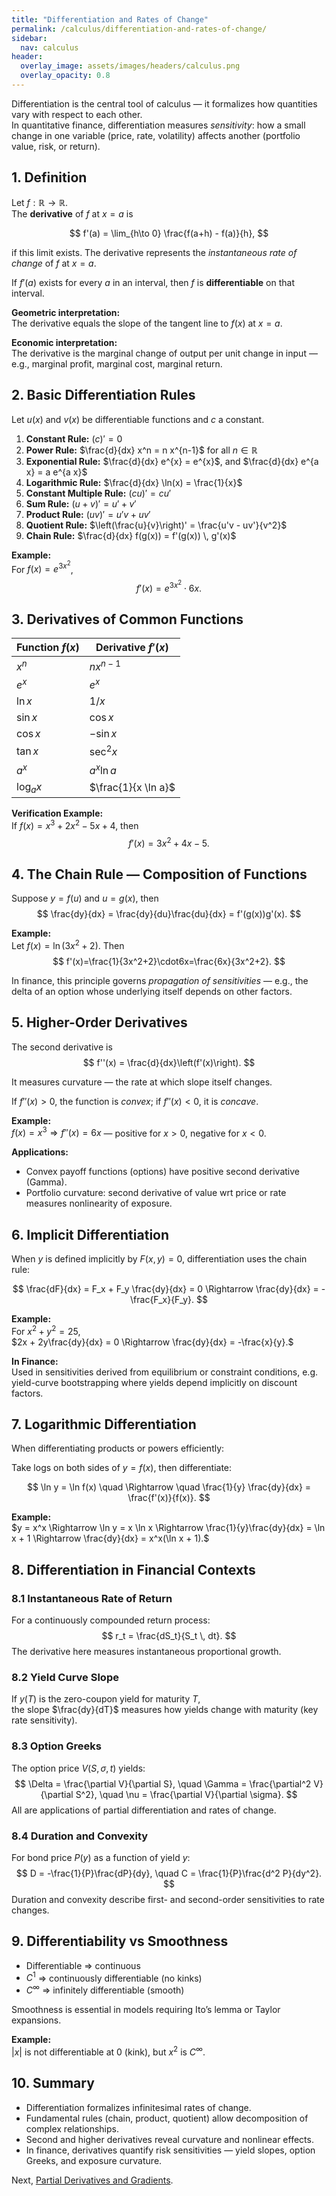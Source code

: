 ```yaml
---
title: "Differentiation and Rates of Change"
permalink: /calculus/differentiation-and-rates-of-change/
sidebar:
  nav: calculus
header:
  overlay_image: assets/images/headers/calculus.png
  overlay_opacity: 0.8
---
```


Differentiation is the central tool of calculus — it formalizes how quantities vary with respect to each other.  
In quantitative finance, differentiation measures *sensitivity*: how a small change in one variable (price, rate, volatility) affects another (portfolio value, risk, or return).

## 1. Definition

Let $f:\mathbb{R}\to\mathbb{R}$.  
The **derivative** of $f$ at $x=a$ is

$$
f'(a) = \lim_{h\to 0} \frac{f(a+h) - f(a)}{h},
$$

if this limit exists. The derivative represents the *instantaneous rate of change* of $f$ at $x=a$.

If $f'(a)$ exists for every $a$ in an interval, then $f$ is **differentiable** on that interval.

**Geometric interpretation:**  
The derivative equals the slope of the tangent line to $f(x)$ at $x=a$.

**Economic interpretation:**  
The derivative is the marginal change of output per unit change in input — e.g., marginal profit, marginal cost, marginal return.

## 2. Basic Differentiation Rules

Let $u(x)$ and $v(x)$ be differentiable functions and $c$ a constant.

1. **Constant Rule:** $(c)' = 0$  
2. **Power Rule:** $\frac{d}{dx} x^n = n x^{n-1}$ for all $n \in \mathbb{R}$  
3. **Exponential Rule:** $\frac{d}{dx} e^{x} = e^{x}$, and $\frac{d}{dx} e^{a x} = a e^{a x}$  
4. **Logarithmic Rule:** $\frac{d}{dx} \ln(x) = \frac{1}{x}$  
5. **Constant Multiple Rule:** $(c u)' = c u'$  
6. **Sum Rule:** $(u+v)' = u' + v'$  
7. **Product Rule:** $(uv)' = u'v + uv'$  
8. **Quotient Rule:** $\left(\frac{u}{v}\right)' = \frac{u'v - uv'}{v^2}$  
9. **Chain Rule:** $\frac{d}{dx} f(g(x)) = f'(g(x)) \, g'(x)$

**Example:**  
For $f(x) = e^{3x^2}$,
$$
f'(x) = e^{3x^2} \cdot 6x.
$$

## 3. Derivatives of Common Functions

| Function $f(x)$ | Derivative $f'(x)$ |
|-----------------|--------------------|
| $x^n$ | $n x^{n-1}$ |
| $e^x$ | $e^x$ |
| $\ln x$ | $1/x$ |
| $\sin x$ | $\cos x$ |
| $\cos x$ | $-\sin x$ |
| $\tan x$ | $\sec^2 x$ |
| $a^x$ | $a^x \ln a$ |
| $\log_a x$ | $\frac{1}{x \ln a}$ |

**Verification Example:**  
If $f(x) = x^3 + 2x^2 - 5x + 4$, then
$$
f'(x) = 3x^2 + 4x - 5.
$$

## 4. The Chain Rule — Composition of Functions

Suppose $y=f(u)$ and $u=g(x)$, then
$$
\frac{dy}{dx} = \frac{dy}{du}\frac{du}{dx} = f'(g(x))g'(x).
$$

**Example:**  
Let $f(x)=\ln(3x^2+2)$. Then
$$
f'(x)=\frac{1}{3x^2+2}\cdot6x=\frac{6x}{3x^2+2}.
$$

In finance, this principle governs *propagation of sensitivities* — e.g., the delta of an option whose underlying itself depends on other factors.

## 5. Higher-Order Derivatives

The second derivative is
$$
f''(x) = \frac{d}{dx}\left(f'(x)\right).
$$

It measures curvature — the rate at which slope itself changes.

If $f''(x) > 0$, the function is *convex*; if $f''(x) < 0$, it is *concave*.

**Example:**  
$f(x)=x^3 \Rightarrow f''(x)=6x$ — positive for $x>0$, negative for $x<0$.

**Applications:**

- Convex payoff functions (options) have positive second derivative (Gamma).
- Portfolio curvature: second derivative of value wrt price or rate measures nonlinearity of exposure.

## 6. Implicit Differentiation

When $y$ is defined implicitly by $F(x,y)=0$, differentiation uses the chain rule:

$$
\frac{dF}{dx} = F_x + F_y \frac{dy}{dx} = 0 \Rightarrow \frac{dy}{dx} = -\frac{F_x}{F_y}.
$$

**Example:**  
For $x^2 + y^2 = 25$,  
$2x + 2y\frac{dy}{dx} = 0 \Rightarrow \frac{dy}{dx} = -\frac{x}{y}.$

**In Finance:**  
Used in sensitivities derived from equilibrium or constraint conditions, e.g. yield-curve bootstrapping where yields depend implicitly on discount factors.

## 7. Logarithmic Differentiation

When differentiating products or powers efficiently:

Take logs on both sides of $y = f(x)$, then differentiate:

$$
\ln y = \ln f(x) \quad \Rightarrow \quad \frac{1}{y} \frac{dy}{dx} = \frac{f'(x)}{f(x)}.
$$

**Example:**  
$y = x^x \Rightarrow \ln y = x \ln x \Rightarrow \frac{1}{y}\frac{dy}{dx} = \ln x + 1 \Rightarrow \frac{dy}{dx} = x^x(\ln x + 1).$

## 8. Differentiation in Financial Contexts

### 8.1 Instantaneous Rate of Return

For a continuously compounded return process:
$$
r_t = \frac{dS_t}{S_t \, dt}.
$$
The derivative here measures instantaneous proportional growth.

### 8.2 Yield Curve Slope

If $y(T)$ is the zero-coupon yield for maturity $T$,  
the slope $\frac{dy}{dT}$ measures how yields change with maturity (key rate sensitivity).

### 8.3 Option Greeks

The option price $V(S, \sigma, t)$ yields:
$$
\Delta = \frac{\partial V}{\partial S}, \quad
\Gamma = \frac{\partial^2 V}{\partial S^2}, \quad
\nu = \frac{\partial V}{\partial \sigma}.
$$
All are applications of partial differentiation and rates of change.

### 8.4 Duration and Convexity

For bond price $P(y)$ as a function of yield $y$:
$$
D = -\frac{1}{P}\frac{dP}{dy}, \quad C = \frac{1}{P}\frac{d^2 P}{dy^2}.
$$
Duration and convexity describe first- and second-order sensitivities to rate changes.

## 9. Differentiability vs Smoothness

- Differentiable ⇒ continuous  
- $C^1$ ⇒ continuously differentiable (no kinks)  
- $C^\infty$ ⇒ infinitely differentiable (smooth)

Smoothness is essential in models requiring Ito’s lemma or Taylor expansions.

**Example:**  
$|x|$ is not differentiable at 0 (kink), but $x^2$ is $C^\infty$.

## 10. Summary

- Differentiation formalizes infinitesimal rates of change.  
- Fundamental rules (chain, product, quotient) allow decomposition of complex relationships.  
- Second and higher derivatives reveal curvature and nonlinear effects.  
- In finance, derivatives quantify risk sensitivities — yield slopes, option Greeks, and exposure curvature.

Next, [Partial Derivatives and Gradients](partial-derivatives-and-gradients.md).

